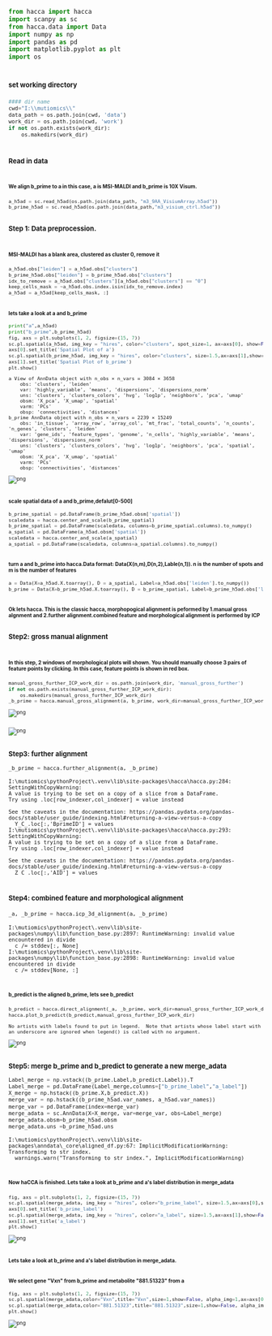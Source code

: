 ```python
from hacca import hacca
import scanpy as sc
from hacca.data import Data
import numpy as np
import pandas as pd
import matplotlib.pyplot as plt
import os
```

# <font size=2>**set working directory** 


```python
#### dir name
cwd="I:\\mutiomics\\"
data_path = os.path.join(cwd, 'data')
work_dir = os.path.join(cwd, 'work')
if not os.path.exists(work_dir):
    os.makedirs(work_dir)
```

# <font size=2>**Read in data** 
# <font size=1>We align b_prime to a in this case, a is MSI-MALDI and b_prime is 10X Visum.


```python
a_h5ad = sc.read_h5ad(os.path.join(data_path, "m3_9AA_VisiumArray.h5ad"))
b_prime_h5ad = sc.read_h5ad(os.path.join(data_path,"m3_visium_ctrl.h5ad"))
```

# <font size=2>**Step 1: Data preprocession.**
# <font size=1>MSI-MALDI has a blank area, clustered as cluster 0, remove it


```python
a_h5ad.obs["leiden"] = a_h5ad.obs["clusters"]
b_prime_h5ad.obs["leiden"] = b_prime_h5ad.obs["clusters"]
idx_to_remove = a_h5ad.obs["clusters"][a_h5ad.obs["clusters"] == "0"]
keep_cells_mask = ~a_h5ad.obs.index.isin(idx_to_remove.index)
a_h5ad = a_h5ad[keep_cells_mask, :]
```

# <font size=1>lets take a look at a and b_prime


```python
print("a",a_h5ad)
print("b_prime",b_prime_h5ad)
fig, axs = plt.subplots(1, 2, figsize=(15, 7))
sc.pl.spatial(a_h5ad, img_key = "hires", color="clusters", spot_size=1, ax=axs[0], show=False)
axs[0].set_title('Spatial Plot of a')
sc.pl.spatial(b_prime_h5ad, img_key = "hires", color="clusters", size=1.5,ax=axs[1],show=False)
axs[1].set_title('Spatial Plot of b_prime')
plt.show()
```

    a View of AnnData object with n_obs × n_vars = 3084 × 3658
        obs: 'clusters', 'leiden'
        var: 'highly_variable', 'means', 'dispersions', 'dispersions_norm'
        uns: 'clusters', 'clusters_colors', 'hvg', 'log1p', 'neighbors', 'pca', 'umap'
        obsm: 'X_pca', 'X_umap', 'spatial'
        varm: 'PCs'
        obsp: 'connectivities', 'distances'
    b_prime AnnData object with n_obs × n_vars = 2239 × 15249
        obs: 'in_tissue', 'array_row', 'array_col', 'mt_frac', 'total_counts', 'n_counts', 'n_genes', 'clusters', 'leiden'
        var: 'gene_ids', 'feature_types', 'genome', 'n_cells', 'highly_variable', 'means', 'dispersions', 'dispersions_norm'
        uns: 'clusters', 'clusters_colors', 'hvg', 'log1p', 'neighbors', 'pca', 'spatial', 'umap'
        obsm: 'X_pca', 'X_umap', 'spatial'
        varm: 'PCs'
        obsp: 'connectivities', 'distances'
    


    
![png](integrating%20spatial%20transcriptome%20into%20MSI-MALDI_files/integrating%20spatial%20transcriptome%20into%20MSI-MALDI_8_1.png)
    


# <font size=1>scale spatial data of a and b_prime,defalut[0-500]


```python
b_prime_spatial = pd.DataFrame(b_prime_h5ad.obsm['spatial'])
scaledata = hacca.center_and_scale(b_prime_spatial)
b_prime_spatial = pd.DataFrame(scaledata, columns=b_prime_spatial.columns).to_numpy()
a_spatial = pd.DataFrame(a_h5ad.obsm['spatial'])
scaledata = hacca.center_and_scale(a_spatial)
a_spatial = pd.DataFrame(scaledata, columns=a_spatial.columns).to_numpy()
```

# <font size=1> turn a and b_prime into hacca.Data format: Data(X(n,m),D(n,2),Lable(n,1)). n is the number of spots and m is the number of features


```python
a = Data(X=a_h5ad.X.toarray(), D = a_spatial, Label=a_h5ad.obs['leiden'].to_numpy())
b_prime = Data(X=b_prime_h5ad.X.toarray(), D = b_prime_spatial, Label=b_prime_h5ad.obs['leiden'].to_numpy())
```

# <font size=1>Ok lets hacca. This is the classic hacca, morphopogical alignment is peformed by 1.manual gross algnment and 2.further alignment.combined feature and morphological alignment is performed by ICP

# <font size=2>**Step2: gross manual alignment** 
# <font size=1> In this step, 2 windows of morphological plots will shown. You should manually choose 3 pairs of feature points by clicking. In this case, feature points is shown in red box.


```python
manual_gross_further_ICP_work_dir = os.path.join(work_dir, 'manual_gross_further')
if not os.path.exists(manual_gross_further_ICP_work_dir):
    os.makedirs(manual_gross_further_ICP_work_dir)
_b_prime = hacca.manual_gross_alignment(a, b_prime, work_dir=manual_gross_further_ICP_work_dir)
```


    
![png](integrating%20spatial%20transcriptome%20into%20MSI-MALDI_files/integrating%20spatial%20transcriptome%20into%20MSI-MALDI_15_0.png)
    



```python

```


    
![png](integrating%20spatial%20transcriptome%20into%20MSI-MALDI_files/integrating%20spatial%20transcriptome%20into%20MSI-MALDI_16_0.png)
    


# <font size=2>**Step3: further alignment**


```python
_b_prime = hacca.further_alignment(a, _b_prime)
```

    I:\mutiomics\pythonProject\.venv\lib\site-packages\hacca\hacca.py:284: SettingWithCopyWarning: 
    A value is trying to be set on a copy of a slice from a DataFrame.
    Try using .loc[row_indexer,col_indexer] = value instead
    
    See the caveats in the documentation: https://pandas.pydata.org/pandas-docs/stable/user_guide/indexing.html#returning-a-view-versus-a-copy
      Y_C_.loc[:,'BprimeID'] = values
    I:\mutiomics\pythonProject\.venv\lib\site-packages\hacca\hacca.py:293: SettingWithCopyWarning: 
    A value is trying to be set on a copy of a slice from a DataFrame.
    Try using .loc[row_indexer,col_indexer] = value instead
    
    See the caveats in the documentation: https://pandas.pydata.org/pandas-docs/stable/user_guide/indexing.html#returning-a-view-versus-a-copy
      Z_C_.loc[:,'AID'] = values
    

# <font size=2>**Step4: combined feature and morphological alignment**


```python
_a, _b_prime = hacca.icp_3d_alignment(a, _b_prime)
```

    I:\mutiomics\pythonProject\.venv\lib\site-packages\numpy\lib\function_base.py:2897: RuntimeWarning: invalid value encountered in divide
      c /= stddev[:, None]
    I:\mutiomics\pythonProject\.venv\lib\site-packages\numpy\lib\function_base.py:2898: RuntimeWarning: invalid value encountered in divide
      c /= stddev[None, :]
    

# <font size=1> b_predict is the aligned b_prime, lets see b_predict


```python
b_predict = hacca.direct_alignment(_a, _b_prime, work_dir=manual_gross_further_ICP_work_dir)
hacca.plot_b_predict(b_predict,manual_gross_further_ICP_work_dir)
```

    No artists with labels found to put in legend.  Note that artists whose label start with an underscore are ignored when legend() is called with no argument.
    


    
![png](integrating%20spatial%20transcriptome%20into%20MSI-MALDI_files/integrating%20spatial%20transcriptome%20into%20MSI-MALDI_22_1.png)
    


# <font size=2>**Step5: merge b_prime and b_predict to generate a new merge_adata**


```python
Label_merge = np.vstack((b_prime.Label,b_predict.Label)).T
Label_merge = pd.DataFrame(Label_merge,columns=["b_prime_label","a_label"])
X_merge = np.hstack((b_prime.X,b_predict.X))
merge_var = np.hstack((b_prime_h5ad.var_names, a_h5ad.var_names))
merge_var = pd.DataFrame(index=merge_var)
merge_adata = sc.AnnData(X=X_merge, var=merge_var, obs=Label_merge)
merge_adata.obsm=b_prime_h5ad.obsm
merge_adata.uns =b_prime_h5ad.uns
```

    I:\mutiomics\pythonProject\.venv\lib\site-packages\anndata\_core\aligned_df.py:67: ImplicitModificationWarning: Transforming to str index.
      warnings.warn("Transforming to str index.", ImplicitModificationWarning)
    

# <font size=1> Now haCCA is finished. Lets take a look at b_prime and a's label distribution in merge_adata


```python
fig, axs = plt.subplots(1, 2, figsize=(15, 7))
sc.pl.spatial(merge_adata, img_key = "hires", color="b_prime_label", size=1.5,ax=axs[0],show=False)
axs[0].set_title('b_prime_label')
sc.pl.spatial(merge_adata, img_key = "hires", color="a_label", size=1.5,ax=axs[1],show=False)
axs[1].set_title('a_label')
plt.show()
```


    
![png](integrating%20spatial%20transcriptome%20into%20MSI-MALDI_files/integrating%20spatial%20transcriptome%20into%20MSI-MALDI_26_0.png)
    


# <font size=1> Lets take a look at b_prime and a's label distribution in merge_adata. 
# <font size=1> We select gene "Vxn" from b_prime and metabolite "881.51323" from a



```python
fig, axs = plt.subplots(1, 2, figsize=(15, 7))
sc.pl.spatial(merge_adata,color="Vxn",title="Vxn",size=1,show=False, alpha_img=1,ax=axs[0])
sc.pl.spatial(merge_adata,color="881.51323",title="881.51323",size=1,show=False, alpha_img=1,ax=axs[1])
plt.show()

```


    
![png](integrating%20spatial%20transcriptome%20into%20MSI-MALDI_files/integrating%20spatial%20transcriptome%20into%20MSI-MALDI_28_0.png)
    



```python

```

